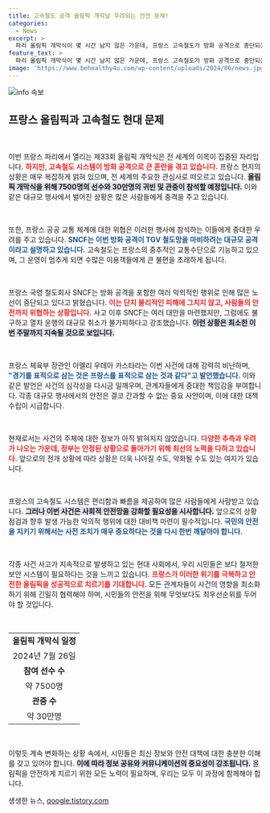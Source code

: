 ```yaml
---
title: 고속철도 공격 올림픽 개막날 우려되는 안전 문제!
categories:
  - News
excerpt: >
  파리 올림픽 개막식이 몇 시간 남지 않은 가운데, 프랑스 고속철도가 방화 공격으로 중단되는 혼란에 휘말렸다. 대규모 공격으로 물리적 피해를 입은 SNCF는 열차 운행을 취소하고, 여행 일정 연기를 권고했다.
feature_text: >
  파리 올림픽 개막식이 몇 시간 남지 않은 가운데, 프랑스 고속철도가 방화 공격으로 중단되는 혼란에 휘말렸다. 대규모 공격으로 물리적 피해를 입은 SNCF는 열차 운행을 취소하고, 여행 일정 연기를 권고했다.
image: 'https://www.behealthy4u.com/wp-content/uploads/2024/06/news.jpg'
---
```


<p><img src="https://www.behealthy4u.com/wp-content/uploads/2024/06/news.jpg" alt="info 속보" /></p>

<h2 data-ke-size="size26">프랑스 올림픽과 고속철도 현대 문제</h2>

<p data-ke-size="size16">&nbsp;</p>

<p>이번 프랑스 파리에서 열리는 제33회 올림픽 개막식은 전 세계의 이목이 집중된 자리입니다. <b><span style="color: #ee2323;">하지만, 고속철도 시스템이 방화 공격으로 큰 혼란을 겪고 있습니다.</span></b> 프랑스 현지의 상황은 매우 복잡하게 얽혀 있으며, 전 세계의 주요한 관심사로 떠오르고 있습니다. <b><span style="background-color: #21538527;">올림픽 개막식을 위해 7500명의 선수와 30만명의 귀빈 및 관중이 참석할 예정입니다.</span></b> 이와 같은 대규모 행사에서 벌어진 상황은 많은 사람들에게 충격을 주고 있습니다. </p>

<p data-ke-size="size16">&nbsp;</p>

<p>또한, 프랑스 공공 교통 체계에 대한 위협은 이러한 행사에 참석하는 이들에게 중대한 우려를 주고 있습니다. <b><span style="color: #1a5490;">SNCF는 이번 방화 공격이 TGV 철도망을 마비하려는 대규모 공격이라고 설명하고 있습니다.</span></b> 고속철도는 프랑스의 중추적인 교통수단으로 기능하고 있으며, 그 운영이 멈추게 되면 수많은 이용객들에게 큰 불편을 초래하게 됩니다.</p>

<p data-ke-size="size16">&nbsp;</p>

<p>프랑스 국영 철도회사 SNCF는 방화 공격을 포함한 여러 악의적인 행위로 인해 많은 노선이 중단되고 있다고 밝혔습니다. <b><span style="color: #ee2323;">이는 단지 물리적인 피해에 그치지 않고, 사람들의 안전까지 위협하는 상황입니다.</span></b> 사고 이후 SNCF는 여러 대안을 마련했지만, 그럼에도 불구하고 열차 운행의 대규모 취소가 불가피하다고 강조했습니다. <b><span style="background-color: #21538527;">이런 상황은 최소한 이번 주말까지 지속될 것으로 보입니다.</span></b></p>

<p data-ke-size="size16">&nbsp;</p>

<p>프랑스 체육부 장관인 아멜리 우데아 카스타라는 이번 사건에 대해 강력히 비난하며, <b><span style="color: #1a5490;">"경기를 표적으로 삼는 것은 프랑스를 표적으로 삼는 것과 같다"고 발언했습니다.</span></b> 이와 같은 발언은 사건의 심각성을 다시금 일깨우며, 관계자들에게 중대한 책임감을 부여합니다. 각종 대규모 행사에서의 안전은 결코 간과할 수 없는 중요 사안이며, 이에 대한 대책 수립이 시급합니다.</p>

<p data-ke-size="size16">&nbsp;</p>

<p>현재로서는 사건의 주체에 대한 정보가 아직 밝혀지지 않았습니다. <b><span style="color: #ee2323;">다양한 추측과 우려가 나오는 가운데, 정부는 안정된 상황으로 돌아가기 위해 최선의 노력을 다하고 있습니다.</span></b> 앞으로의 전개 상황에 따라 상황은 더욱 나아질 수도, 악화될 수도 있는 여지가 있습니다.</p>

<p data-ke-size="size16">&nbsp;</p>

<p>프랑스의 고속철도 시스템은 편리함과 빠름을 제공하여 많은 사람들에게 사랑받고 있습니다. <b><span style="background-color: #21538527;">그러나 이번 사건은 사회적 안전망을 강화할 필요성을 시사합니다.</span></b> 앞으로의 상황 점검과 향후 발생 가능한 악의적 행위에 대한 대비책 마련이 필수적입니다. <b><span style="color: #1a5490;">국민의 안전을 지키기 위해서는 사전 조치가 매우 중요하다는 것을 다시 한번 깨달아야 합니다.</span></b></p>

<p data-ke-size="size16">&nbsp;</p>

<p>각종 사건 사고가 지속적으로 발생하고 있는 현대 사회에서, 우리 시민들은 보다 철저한 보안 시스템이 필요하다는 것을 느끼고 있습니다. <b><span style="color: #ee2323;">프랑스가 이러한 위기를 극복하고 안전한 올림픽을 성공적으로 치르기를 기대합니다.</span></b> 모든 관계자들이 사건의 영향을 최소화하기 위해 긴밀히 협력해야 하며, 시민들의 안전을 위해 무엇보다도 최우선순위를 두어야 할 것입니다. </p>

<p data-ke-size="size16">&nbsp;</p>

<table>
    <tr>
        <td style="text-align: center; height: 17px;"><b>올림픽 개막식 일정</b></td>
    </tr>
    <tr>
        <td style="text-align: center; height: 17px;">2024년 7월 26일</td>
    </tr>
    <tr>
        <td style="text-align: center; height: 17px;"><b>참여 선수 수</b></td>
    </tr>
    <tr>
        <td style="text-align: center; height: 17px;">약 7500명</td>
    </tr>
    <tr>
        <td style="text-align: center; height: 17px;"><b>관중 수</b></td>
    </tr>
    <tr>
        <td style="text-align: center; height: 17px;">약 30만명</td>
    </tr>
</table>

<p data-ke-size="size16">&nbsp;</p>

<p>이렇듯 계속 변화하는 상황 속에서, 시민들은 최신 정보와 안전 대책에 대한 충분한 이해를 갖고 있어야 합니다. <b><span style="background-color: #21538527;">이에 따라 정보 공유와 커뮤니케이션의 중요성이 강조됩니다.</span></b> 올림픽을 안전하게 치르기 위한 모든 노력이 필요하며, 우리는 모두 이 과정에 함께해야 합니다.</p>
생생한 뉴스, <a href="https://qoogle.tistory.com" rel="dofollow">qoogle.tistory.com</a>


